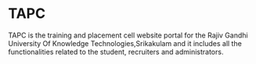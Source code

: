 # TAPC
TAPC is the training and placement cell website portal for the Rajiv Gandhi University Of Knowledge Technologies,Srikakulam and it includes all the functionalities related to the student, recruiters and administrators.
